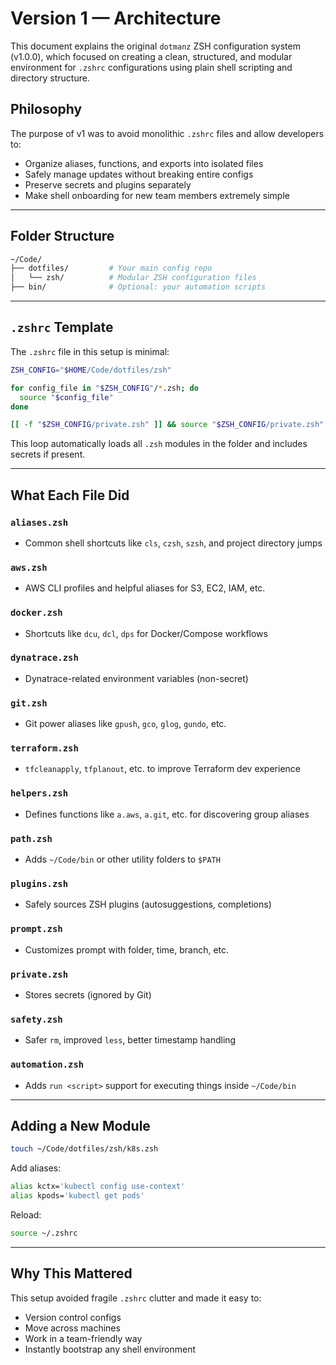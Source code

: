
# Version 1 — Architecture

This document explains the original `dotmanz` ZSH configuration system (v1.0.0), which focused on creating a clean, structured, and modular environment for `.zshrc` configurations using plain shell scripting and directory structure.

## Philosophy

The purpose of v1 was to avoid monolithic `.zshrc` files and allow developers to:

- Organize aliases, functions, and exports into isolated files
- Safely manage updates without breaking entire configs
- Preserve secrets and plugins separately
- Make shell onboarding for new team members extremely simple

---

## Folder Structure

```bash
~/Code/
├── dotfiles/         # Your main config repo
│   └── zsh/          # Modular ZSH configuration files
├── bin/              # Optional: your automation scripts
````

---

## `.zshrc` Template

The `.zshrc` file in this setup is minimal:

```zsh
ZSH_CONFIG="$HOME/Code/dotfiles/zsh"

for config_file in "$ZSH_CONFIG"/*.zsh; do
  source "$config_file"
done

[[ -f "$ZSH_CONFIG/private.zsh" ]] && source "$ZSH_CONFIG/private.zsh"
```

This loop automatically loads all `.zsh` modules in the folder and includes secrets if present.

---

## What Each File Did

### `aliases.zsh`

* Common shell shortcuts like `cls`, `czsh`, `szsh`, and project directory jumps

### `aws.zsh`

* AWS CLI profiles and helpful aliases for S3, EC2, IAM, etc.

### `docker.zsh`

* Shortcuts like `dcu`, `dcl`, `dps` for Docker/Compose workflows

### `dynatrace.zsh`

* Dynatrace-related environment variables (non-secret)

### `git.zsh`

* Git power aliases like `gpush`, `gco`, `glog`, `gundo`, etc.

### `terraform.zsh`

* `tfcleanapply`, `tfplanout`, etc. to improve Terraform dev experience

### `helpers.zsh`

* Defines functions like `a.aws`, `a.git`, etc. for discovering group aliases

### `path.zsh`

* Adds `~/Code/bin` or other utility folders to `$PATH`

### `plugins.zsh`

* Safely sources ZSH plugins (autosuggestions, completions)

### `prompt.zsh`

* Customizes prompt with folder, time, branch, etc.

### `private.zsh`

* Stores secrets (ignored by Git)

### `safety.zsh`

* Safer `rm`, improved `less`, better timestamp handling

### `automation.zsh`

* Adds `run <script>` support for executing things inside `~/Code/bin`

---

## Adding a New Module

```bash
touch ~/Code/dotfiles/zsh/k8s.zsh
```

Add aliases:

```zsh
alias kctx='kubectl config use-context'
alias kpods='kubectl get pods'
```

Reload:

```bash
source ~/.zshrc
```

---

## Why This Mattered

This setup avoided fragile `.zshrc` clutter and made it easy to:

* Version control configs
* Move across machines
* Work in a team-friendly way
* Instantly bootstrap any shell environment








